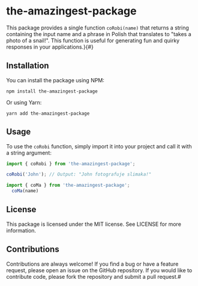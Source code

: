 # the-amazingest-package


This package provides a single function `coRobi(name)` that returns a string containing the input name and a phrase in Polish that translates to "takes a photo of a snail!". This function is useful for generating fun and quirky responses in your applications.}{#}

## Installation

You can install the package using NPM:

`npm install the-amazingest-package`

Or using Yarn:

`yarn add the-amazingest-package`

##

## Usage

To use the `coRobi` function, simply import it into your project and call it with a string argument:

```javascript
import { coRobi } from 'the-amazingest-package';

coRobi('John'); // Output: "John fotografuje slimaka!"
```
```javascript
import { coMa } from 'the-amazingest-package';
  coMa(name)
```

##

## License

This package is licensed under the MIT license. See LICENSE for more information.

## Contributions

Contributions are always welcome! If you find a bug or have a feature request, please open an issue on the GitHub repository. If you would like to contribute code, please fork the repository and submit a pull request.#
